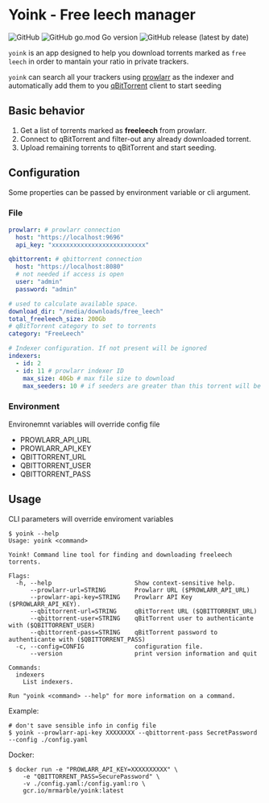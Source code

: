 # Yoink - Free leech manager

![GitHub](https://img.shields.io/github/license/mrmable/yoink)
![GitHub go.mod Go version](https://img.shields.io/github/go-mod/go-version/mrmarble/yoink)
![GitHub release (latest by date)](https://img.shields.io/github/v/release/mrmarble/yoink)

`yoink` is an app designed to help you download torrents marked as `free leech` in order to mantain your ratio in private trackers.

`yoink` can search all your trackers using [prowlarr](https://github.com/Prowlarr/Prowlarr) as the indexer and automatically add them to you [qBitTorrent](https://github.com/qbittorrent/qBittorrent) client to start seeding

## Basic behavior

1. Get a list of torrents marked as **freeleech** from prowlarr.
2. Connect to qBitTorrent and filter-out any already downloaded torrent.
3. Upload remaining torrents to qBitTorrent and start seeding.

## Configuration

Some properties can be passed by environment variable or cli argument.

### File

```yaml
prowlarr: # prowlarr connection
  host: "https://localhost:9696"
  api_key: "xxxxxxxxxxxxxxxxxxxxxxxxxx"

qbittorrent: # qbittorrent connection
  host: "https://localhost:8080"
  # not needed if access is open
  user: "admin"
  password: "admin"

# used to calculate available space.
download_dir: "/media/downloads/free_leech"
total_freeleech_size: 200Gb
# qBitTorrent category to set to torrents
category: "FreeLeech"

# Indexer configuration. If not present will be ignored
indexers:
  - id: 2
  - id: 11 # prowlarr indexer ID
    max_size: 40Gb # max file size to download
    max_seeders: 10 # if seeders are greater than this torrent will be ignored
```

### Environment

Environemnt variables will override config file

- PROWLARR_API_URL
- PROWLARR_API_KEY
- QBITTORRENT_URL
- QBITTORRENT_USER
- QBITTORRENT_PASS

## Usage

CLI parameters will override enviroment variables

```shell
$ yoink --help
Usage: yoink <command>

Yoink! Command line tool for finding and downloading freeleech torrents.

Flags:
  -h, --help                       Show context-sensitive help.
      --prowlarr-url=STRING        Prowlarr URL ($PROWLARR_API_URL)
      --prowlarr-api-key=STRING    Prowlarr API Key ($PROWLARR_API_KEY).
      --qbittorrent-url=STRING     qBitTorrent URL ($QBITTORRENT_URL)
      --qbittorrent-user=STRING    qBitTorrent user to authenticante with ($QBITTORRENT_USER)
      --qbittorrent-pass=STRING    qBitTorrent password to authenticante with ($QBITTORRENT_PASS)
  -c, --config=CONFIG              configuration file.
      --version                    print version information and quit

Commands:
  indexers
    List indexers.

Run "yoink <command> --help" for more information on a command.
```

Example:

```shell
# don't save sensible info in config file
$ yoink --prowlarr-api-key XXXXXXXX --qbittorrent-pass SecretPassword --config ./config.yaml
```

Docker:

```shell
$ docker run -e "PROWLARR_API_KEY=XXXXXXXXXX" \
    -e "QBITTORRENT_PASS=SecurePassword" \
    -v ./config.yaml:/config.yaml:ro \
    gcr.io/mrmarble/yoink:latest
```